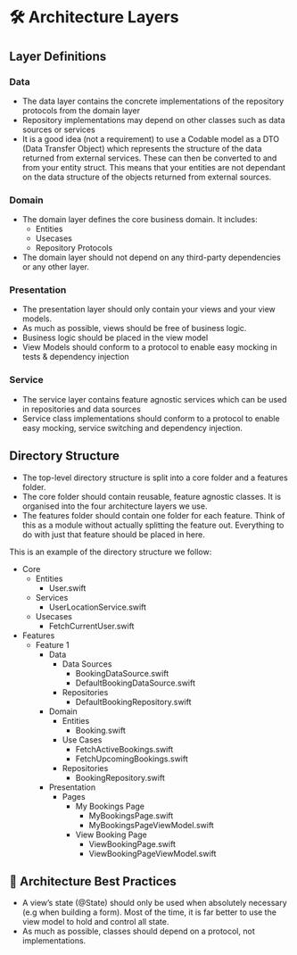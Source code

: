 # 🛠 Architecture Layers
## Layer Definitions
### Data
* The data layer contains the concrete implementations of the repository protocols from the domain layer
* Repository implementations may depend on other classes such as data sources or services
* It is a good idea (not a requirement) to use a Codable model as a DTO (Data Transfer Object) which represents the structure of the data returned from external services. These can then be converted to and from your entity struct. This means that your entities are not dependant on the data structure of the objects returned from external sources.
### Domain
* The domain layer defines the core business domain. It includes:
    * Entities
    * Usecases
    * Repository Protocols
* The domain layer should not depend on any third-party dependencies or any other layer.
### Presentation
* The presentation layer should only contain your views and your view models.
* As much as possible, views should be free of business logic. 
* Business logic should be placed in the view model
* View Models should conform to a protocol to enable easy mocking in tests & dependency injection
### Service
* The service layer contains feature agnostic services which can be used in repositories and data sources
* Service class implementations should conform to a protocol to enable easy mocking, service switching and dependency injection.

## Directory Structure
* The top-level directory structure is split into a core folder and a features folder. 
* The core folder should contain reusable, feature agnostic classes. It is organised into the four architecture layers we use.
* The features folder should contain one folder for each feature. Think of this as a module without actually splitting the feature out. Everything to do with just that feature should be placed in here.

This is an example of the directory structure we follow:
* Core
    * Entities
        * User.swift
    * Services
        * UserLocationService.swift
    * Usecases
        * FetchCurrentUser.swift
* Features
    * Feature 1
        * Data
            * Data Sources
                * BookingDataSource.swift
                * DefaultBookingDataSource.swift
            * Repositories
                * DefaultBookingRepository.swift
        * Domain
            * Entities
                * Booking.swift
            * Use Cases
                * FetchActiveBookings.swift
                * FetchUpcomingBookings.swift
            * Repositories
                * BookingRepository.swift
        * Presentation
            * Pages
                * My Bookings Page
                    * MyBookingsPage.swift
                    * MyBookingsPageViewModel.swift
                * View Booking Page
                    * ViewBookingPage.swift
                    * ViewBookingPageViewModel.swift

## 💯 Architecture Best Practices
* A view’s state (@State) should only be used when absolutely necessary (e.g when building a form). Most of the time, it is far better to use the view model to hold and control all state.
* As much as possible, classes should depend on a protocol, not implementations.